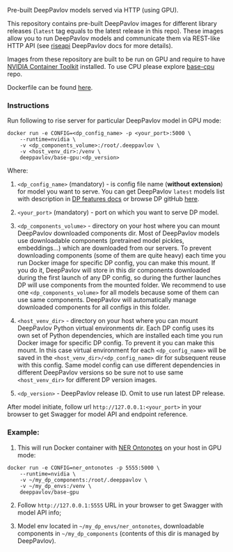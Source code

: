Pre-built DeepPavlov models served via HTTP (using GPU).



This repository contains pre-built DeepPavlov images for different library releases (`latest` tag equals to the latest
release in this repo). These images allow you to run DeepPavlov models and communicate them via REST-like HTTP API
(see [riseapi](http://docs.deeppavlov.ai/en/master/integrations/rest_api.html) DeepPavlov docs for more details).

Images from these repository are built to be run on GPU and require to have [NVIDIA Container Toolkit](https://github.com/NVIDIA/nvidia-docker) installed.
To use CPU please explore [base-cpu](https://hub.docker.com/r/deeppavlov/base-cpu) repo.

Dockerfile can be found [here](https://github.com/deepmipt/stand_kubernetes_cluster/blob/master/utils/dp_base/gpu/Dockerfile).

### Instructions

Run following to rise server for particular DeepPavlov model in GPU mode:
```
docker run -e CONFIG=<dp_config_name> -p <your_port>:5000 \
    --runtime=nvidia \
    -v <dp_components_volume>:/root/.deeppavlov \
    -v <host_venv_dir>:/venv \
    deeppavlov/base-gpu:<dp_version>
```

Where:

1. `<dp_config_name>` (mandatory) - is config file name (**without extension**) for model you want to serve. You can get DeepPavlov
`latest` models list with description in [DP features docs](http://docs.deeppavlov.ai/en/master/features/overview.html)
or browse DP gitHub [here](https://github.com/deepmipt/DeepPavlov/tree/master/deeppavlov/configs).

2. `<your_port>` (mandatory) - port on which you want to serve DP model.

3. `<dp_components_volume>` - directory on your host where you can mount DeepPavlov downloaded components dir.
Most of DeepPavlov models use downloadable components (pretrained model pickles, embeddings...) which are downloaded from our
servers. To prevent downloading components (some of them are quite heavy) each time you run Docker image for specific DP
config, you can make this mount. If you do it, DeepPavlov will store in this dir components downloaded during the first 
launch of any DP config, so during the further launches DP will use components from the mounted folder. We recommend to
use one `<dp_components_volume>` for all models because some of them can use same components. DeepPavlov will automatically
manage downloaded components for all configs in this folder.

4. `<host_venv_dir>` - directory on your host where you can mount DeepPavlov Python virtual environments dir. Each DP
config uses its own set of Python dependencies, which are installed each time you run Docker image for specific DP
config. To prevent it you can make this mount. In this case virtual environment for each `<dp_config_name>` will be saved
in the `<host_venv_dir>/<dp_config_name>` dir for subsequent reuse with this config. Same model config can use different
dependencies in different DeepPavlov versions so be sure not to use same `<host_venv_dir>` for different DP version images.

5. `<dp_version>` - DeepPavlov release ID. Omit to use run latest DP release.

After model initiate, follow url `http://127.0.0.1:<your_port>` in your browser to get Swagger for model API and endpoint reference.

### Example:
1. This will run Docker container with [NER Ontonotes](http://docs.deeppavlov.ai/en/master/features/overview.html#ner-model-docs)
on your host in GPU mode: 

```
docker run -e CONFIG=ner_ontonotes -p 5555:5000 \
    --runtime=nvidia \
    -v ~/my_dp_components:/root/.deeppavlov \
    -v ~/my_dp_envs:/venv \
    deeppavlov/base-gpu
```

2. Follow `http://127.0.0.1:5555` URL in your browser to get Swagger with model API info;

3. Model env located in `~/my_dp_envs/ner_ontonotes`, downloadable components in `~/my_dp_components` 
(contents of this dir is managed by DeepPavlov).